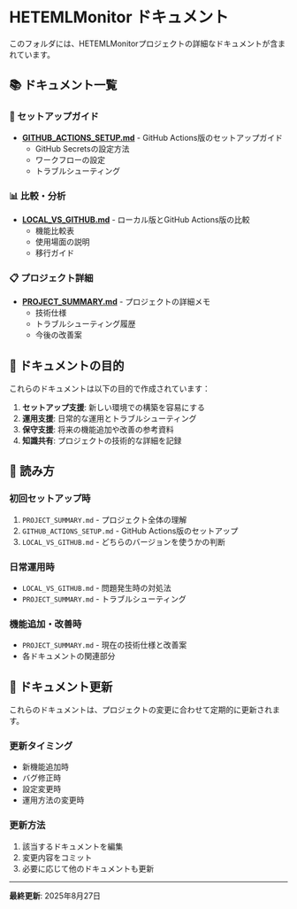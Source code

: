 # HETEMLMonitor ドキュメント

このフォルダには、HETEMLMonitorプロジェクトの詳細なドキュメントが含まれています。

## 📚 ドキュメント一覧

### 🚀 セットアップガイド
- **[GITHUB_ACTIONS_SETUP.md](GITHUB_ACTIONS_SETUP.md)** - GitHub Actions版のセットアップガイド
  - GitHub Secretsの設定方法
  - ワークフローの設定
  - トラブルシューティング

### 📊 比較・分析
- **[LOCAL_VS_GITHUB.md](LOCAL_VS_GITHUB.md)** - ローカル版とGitHub Actions版の比較
  - 機能比較表
  - 使用場面の説明
  - 移行ガイド

### 📋 プロジェクト詳細
- **[PROJECT_SUMMARY.md](PROJECT_SUMMARY.md)** - プロジェクトの詳細メモ
  - 技術仕様
  - トラブルシューティング履歴
  - 今後の改善案

## 🎯 ドキュメントの目的

これらのドキュメントは以下の目的で作成されています：

1. **セットアップ支援**: 新しい環境での構築を容易にする
2. **運用支援**: 日常的な運用とトラブルシューティング
3. **保守支援**: 将来の機能追加や改善の参考資料
4. **知識共有**: プロジェクトの技術的な詳細を記録

## 📖 読み方

### 初回セットアップ時
1. `PROJECT_SUMMARY.md` - プロジェクト全体の理解
2. `GITHUB_ACTIONS_SETUP.md` - GitHub Actions版のセットアップ
3. `LOCAL_VS_GITHUB.md` - どちらのバージョンを使うかの判断

### 日常運用時
- `LOCAL_VS_GITHUB.md` - 問題発生時の対処法
- `PROJECT_SUMMARY.md` - トラブルシューティング

### 機能追加・改善時
- `PROJECT_SUMMARY.md` - 現在の技術仕様と改善案
- 各ドキュメントの関連部分

## 🔄 ドキュメント更新

これらのドキュメントは、プロジェクトの変更に合わせて定期的に更新されます。

### 更新タイミング
- 新機能追加時
- バグ修正時
- 設定変更時
- 運用方法の変更時

### 更新方法
1. 該当するドキュメントを編集
2. 変更内容をコミット
3. 必要に応じて他のドキュメントも更新

---

**最終更新**: 2025年8月27日
